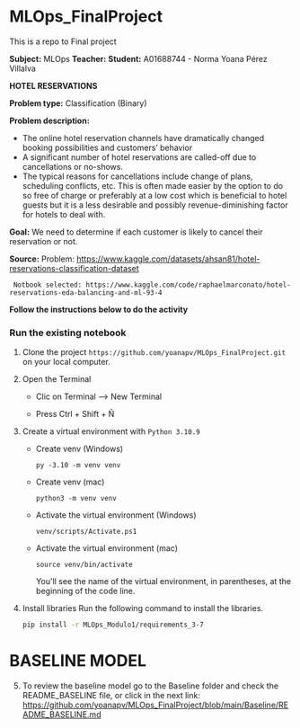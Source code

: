 # MLOps_FinalProject
This is a repo to Final project

**Subject:** MLOps
**Teacher:** 
**Student:** A01688744 - Norma Yoana Pérez Villalva

**HOTEL RESERVATIONS**

**Problem type:** Classification (Binary)

**Problem description:**
*   The online hotel reservation channels have dramatically changed booking possibilities and customers’ behavior
*   A significant number of hotel reservations are called-off due to cancellations or no-shows.
*   The typical reasons for cancellations include change of plans, scheduling conflicts, etc. This is often made easier by the option to do so free of charge or preferably at a low cost which is beneficial to hotel guests but it is a less desirable and possibly revenue-diminishing factor for hotels to deal with.

**Goal:**
We need to determine if each customer is likely to cancel their reservation or not.

**Source:**
     Problem: https://www.kaggle.com/datasets/ahsan81/hotel-reservations-classification-dataset

     Notbook selected: https://www.kaggle.com/code/raphaelmarconato/hotel-reservations-eda-balancing-and-ml-93-4


**Follow the instructions below to do the activity**
### Run the existing notebook
1. Clone the project `https://github.com/yoanapv/MLOps_FinalProject.git` on your local computer.
2. Open the Terminal
    * Clic on Terminal --> New Terminal

    * Press Ctrl + Shift + Ñ

3. Create a virtual environment with `Python 3.10.9`
    * Create venv (Windows)
        ```
        py -3.10 -m venv venv
        ```

    * Create venv (mac)
        ```
        python3 -m venv venv
        ```

    * Activate the virtual environment (Windows)

        ```
        venv/scripts/Activate.ps1
        ```

    * Activate the virtual environment (mac)

        ```
        source venv/bin/activate
        ```
        You'll see the name of the virtual environment, in parentheses, at the beginning of the code line.

4. Install libraries
    Run the following command to install the libraries.

    ```bash
    pip install -r MLOps_Modulo1/requirements_3-7

# BASELINE MODEL 
5. To review the baseline model go to the Baseline folder and check the README_BASELINE file, or click in the next link: https://github.com/yoanapv/MLOps_FinalProject/blob/main/Baseline/README_BASELINE.md

